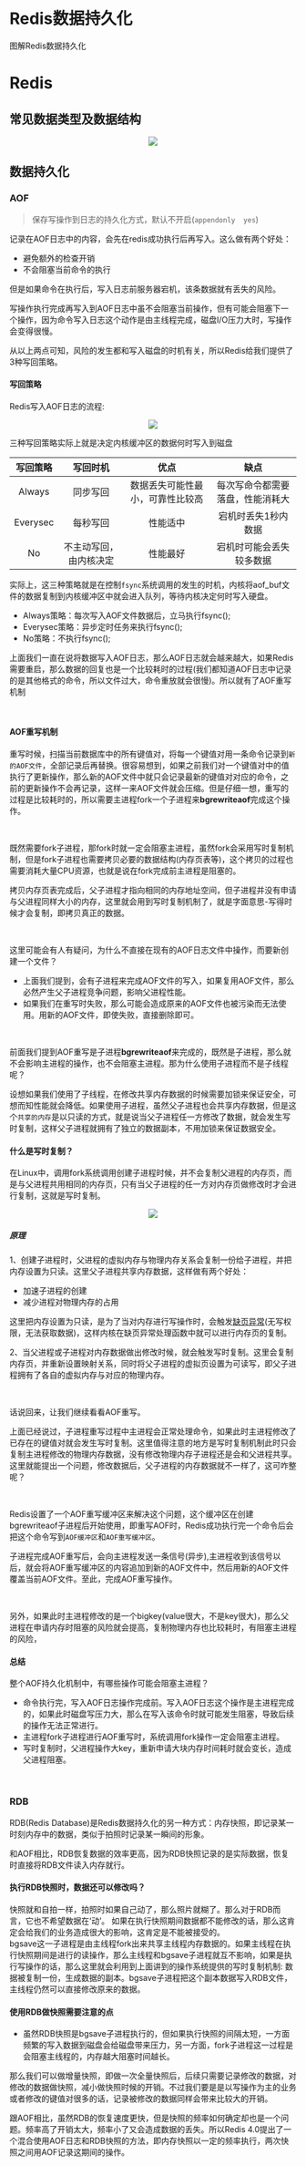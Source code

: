 # Redis数据持久化


图解Redis数据持久化

<!--more-->

# Redis

## 常见数据类型及数据结构

<div align=center><img src="https://aphasia51.oss-cn-chengdu.aliyuncs.com/blog/redis_data_structure.png"></div>

## 数据持久化

### AOF

> 保存写操作到日志的持久化方式，默认不开启(`appendonly  yes`)

记录在AOF日志中的内容，会先在redis成功执行后再写入。这么做有两个好处：

- 避免额外的检查开销
- 不会阻塞当前命令的执行

但是如果命令在执行后，写入日志前服务器宕机，该条数据就有丢失的风险。<br>

写操作执行完成再写入到AOF日志中虽不会阻塞当前操作，但有可能会阻塞下一个操作，因为命令写入日志这个动作是由主线程完成，磁盘I/O压力大时，写操作会变得很慢。<br>

从以上两点可知，风险的发生都和写入磁盘的时机有关，所以Redis给我们提供了3种写回策略。

#### 写回策略

Redis写入AOF日志的流程:



<div align=center><img src="https://aphasia51.oss-cn-chengdu.aliyuncs.com/blog/aof_workframe.png"></div>

三种写回策略实际上就是决定内核缓冲区的数据何时写入到磁盘

| 写回策略 |        写回时机        |               优点               |               缺点               |
| :------: | :--------------------: | :------------------------------: | :------------------------------: |
|  Always  |        同步写回        | 数据丢失可能性最小，可靠性比较高 | 每次写命令都需要落盘，性能消耗大 |
| Everysec |        每秒写回        |             性能适中             |       宕机时丢失1秒内数据        |
|    No    | 不主动写回，由内核决定 |             性能最好             |     宕机时可能会丢失较多数据     |

实际上，这三种策略就是在控制`fsync`系统调用的发生的时机，内核将aof_buf文件的数据复制到内核缓冲区中就会进入队列，等待内核决定何时写入硬盘。

- Always策略：每次写入AOF文件数据后，立马执行fsync();
- Everysec策略：异步定时任务来执行fsync();
- No策略：不执行fsync();

上面我们一直在说将数据写入AOF日志，那么AOF日志就会越来越大，如果Redis需要重启，那么数据的回复也是一个比较耗时的过程(我们都知道AOF日志中记录的是其他格式的命令，所以文件过大，命令重放就会很慢)。所以就有了AOF重写机制

<br>

#### AOF重写机制

重写时候，扫描当前数据库中的所有键值对，将每一个键值对用一条命令记录到`新的AOF文件`，全部记录后再替换。很容易想到，如果之前我们对一个键值对中的值执行了更新操作，那么新的AOF文件中就只会记录最新的键值对对应的命令，之前的更新操作不会再记录，这样一来AOF文件就会压缩。但是仔细一想，重写的过程是比较耗时的，所以需要主进程fork一个子进程来**bgrewriteaof**完成这个操作。

<br>

既然需要fork子进程，那fork时就一定会阻塞主进程，虽然fork会采用写时复制机制，但是fork子进程也需要拷贝必要的数据结构(内存页表等)，这个拷贝的过程也需要消耗大量CPU资源，也就是说在fork完成前主进程是阻塞的。



拷贝内存页表完成后，父子进程才指向相同的内存地址空间，但子进程并没有申请与父进程同样大小的内存，这里就会用到写时复制机制了，就是字面意思-写得时候才会复制，即拷贝真正的数据。



<br>

这里可能会有人有疑问，为什么不直接在现有的AOF日志文件中操作，而要新创建一个文件？

- 上面我们提到，会有子进程来完成AOF文件的写入，如果复用AOF文件，那么必然产生父子进程竞争问题，影响父进程性能。
- 如果我们在重写时失败，那么可能会造成原来的AOF文件也被污染而无法使用。用新的AOF文件，即使失败，直接删除即可。<br>

<br>

前面我们提到AOF重写是子进程**bgrewriteaof**来完成的，既然是子进程，那么就不会影响主进程的操作，也不会阻塞主进程。那为什么使用子进程而不是子线程呢？



设想如果我们使用了子线程，在修改共享内存数据的时候需要加锁来保证安全，可想而知性能就会降低。如果使用子进程，虽然父子进程也会共享内存数据，但是这个`共享的内存`是以只读的方式，就是说当父子进程任一方修改了数据，就会发生写时复制，这样父子进程就拥有了独立的数据副本，不用加锁来保证数据安全。<br>

#### 什么是写时复制？

在Linux中，调用fork系统调用创建子进程时候，并不会复制父进程的内存页，而是与父进程共用相同的内存页，只有当父子进程的任一方对内存页做修改时才会进行复制，这就是写时复制。

<div align=center><img src="https://aphasia51.oss-cn-chengdu.aliyuncs.com/blog/copy-on-write.png"></div>

##### 原理

1、创建子进程时，父进程的虚拟内存与物理内存关系会复制一份给子进程，并把内存设置为只读。这里父子进程共享内存数据，这样做有两个好处：

 - 加速子进程的创建
 - 减少进程对物理内存的占用

这里把内存设置为只读，是为了当对内存进行写操作时，会触发[缺页异常](https://cloud.tencent.com/developer/article/1807351)(无写权限，无法获取数据)，这样内核在缺页异常处理函数中就可以进行内存页的复制。



2、当父进程或子进程对内存数据做出修改时候，就会触发写时复制。这里会复制内存页，并重新设置映射关系，同时将父子进程的虚拟页设置为可读写，即父子进程拥有了各自的虚拟内存与对应的物理内存。

<br>



话说回来，让我们继续看看AOF重写。



上面已经说过，子进程重写过程中主进程会正常处理命令，如果此时主进程修改了已存在的键值对就会发生写时复制。这里值得注意的地方是写时复制机制此时只会复制主进程修改的物理内存数据，没有修改物理内存子进程还是会和父进程共享。这里就能提出一个问题，修改数据后，父子进程的内存数据就不一样了，这可咋整呢？

<br>

Redis设置了一个AOF重写缓冲区来解决这个问题，这个缓冲区在创建bgrewriteaof子进程后开始使用，即重写AOF时，Redis成功执行完一个命令后会把这个命令写到`AOF缓冲区`和`AOF重写缓冲区`。

子进程完成AOF重写后，会向主进程发送一条信号(异步),主进程收到该信号以后，就会将AOF重写缓冲区的内容追加到新的AOF文件中，然后用新的AOF文件覆盖当前AOF文件。至此，完成AOF重写操作。

<br>

另外，如果此时主进程修改的是一个bigkey(value很大，不是key很大)，那么父进程在申请内存时阻塞的风险就会提高，复制物理内存也比较耗时，有阻塞主进程的风险，

#### 总结

整个AOF持久化机制中，有哪些操作可能会阻塞主进程？

- 命令执行完，写入AOF日志操作完成前。写入AOF日志这个操作是主进程完成的，如果此时磁盘写压力大，那么在写入该命令时就可能发生阻塞，导致后续的操作无法正常进行。
- 主进程fork子进程进行AOF重写时，系统调用fork操作一定会阻塞主进程。
- 写时复制时，父进程操作大key，重新申请大块内存时间耗时就会变长，造成父进程阻塞。

<br>

### RDB

RDB(Redis Database)是Redis数据持久化的另一种方式：内存快照，即记录某一时刻内存中的数据，类似于拍照时记录某一瞬间的形象。

和AOF相比，RDB恢复数据的效率更高，因为RDB快照记录的是实际数据，恢复时直接将RDB文件读入内存就行。

#### 执行RDB快照时，数据还可以修改吗？
快照就和自拍一样，拍照时如果自己动了，那么照片就糊了。那么对于RDB而言，它也不希望数据在‘动’。
如果在执行快照期间数据都不能修改的话，那么这肯定会给我们的业务造成很大的影响，这肯定是不能被接受的。
<br>
bgsave这一子进程是由主线程fork出来共享主线程内存数据的。如果主线程在执行快照期间是进行的读操作，那么主线程和bgsave子进程就互不影响，如果是执行写操作的话，那么这里就会利用到上面讲到的操作系统提供的写时复制机制: 数据被复制一份，生成数据的副本。bgsave子进程把这个副本数据写入RDB文件，主线程仍然可以直接修改原来的数据。

#### 使用RDB做快照需要注意的点
- 虽然RDB快照是bgsave子进程执行的，但如果执行快照的间隔太短，一方面频繁的写入数据到磁盘会给磁盘带来压力，另一方面，fork子进程这一过程是会阻塞主线程的，内存越大阻塞时间越长。

那么我们可以做增量快照，即做一次全量快照后，后续只需要记录修改的数据，对修改的数据做快照，减小做快照时候的开销。不过我们要是是以写操作为主的业务或者修改的键值对很多的话，记录被修改的数据同样会带来比较大的开销。

跟AOF相比，虽然RDB的恢复速度更快，但是快照的频率如何确定却也是一个问题。频率高了开销太大，频率小了又会造成数据的丢失。所以Redis 4.0提出了一个混合使用AOF日志和RDB快照的方法，即内存快照以一定的频率执行，两次快照之间用AOF记录这期间的操作。

